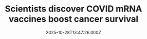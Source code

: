 ---
title: "Scientists discover COVID mRNA vaccines boost cancer survival"
date: 2025-10-28T13:47:26.000Z
category: Health
externalLink: "https://www.sciencedaily.com/releases/2025/10/251027224837.htm"
image: ""
excerpt: "Researchers found that COVID-19 mRNA vaccines significantly increased survival in lung and skin cancer patients undergoing immunotherapy. The vaccine appears to prime the immune system in a powerful, nonspecific way, enhancing cancer treatment outcomes. If confirmed, the discovery could lead to a universal cancer vaccine and transform oncology care.…"
---